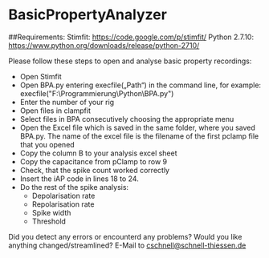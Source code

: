 # BasicPropertyAnalyzer

##Requirements:
Stimfit: https://code.google.com/p/stimfit/
Python 2.7.10: https://www.python.org/downloads/release/python-2710/


Please follow these steps to open and analyse basic property recordings:
<ul>
<li>Open Stimfit</li>
<li>Open BPA.py entering execfile(„Path“) in the command line, for example: execfile("F:\Programmierung\Python\BPA.py")</li>
<li>Enter the number of your rig</li>
<li>Open files in clampfit</li>
<li>Select files in BPA consecutively choosing the appropriate menu</li>
<li>Open the Excel file which is saved in the same folder, where you saved BPA.py. The name of the excel file is the filename of the first pclamp file that you opened</li>
<li>Copy the column B to your analysis excel sheet</li>
<li>Copy the capacitance from pClamp to row 9</li>
<li>Check, that the spike count worked correctly</li>
<li>Insert the iAP code in lines 18 to 24.</li>
<li>Do the rest of the spike analysis:
<ul>
<li>Depolarisation rate</li>
<li>Repolarisation rate</li>
<li>Spike width</li>
<li>Threshold</li>
</ul>
</li>
</ul>

Did you detect any errors or encounterd any problems? Would you like anything changed/streamlined? E-Mail to cschnell@schnell-thiessen.de

